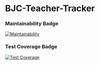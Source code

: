 # BJC-Teacher-Tracker

### Maintainability Badge

[![Maintainability](https://api.codeclimate.com/v1/badges/ab0826b627a599c468d5/maintainability)](https://codeclimate.com/github/JananiVijaykumar/BJC-Teacher-Tracker/maintainability)

### Test Coverage Badge

[![Test Coverage](https://api.codeclimate.com/v1/badges/ab0826b627a599c468d5/test_coverage)](https://codeclimate.com/github/JananiVijaykumar/BJC-Teacher-Tracker/test_coverage)
